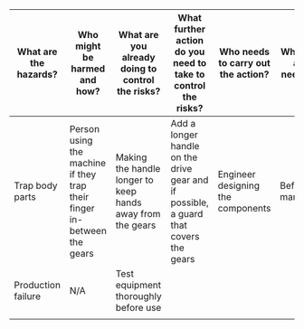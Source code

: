 | What are the hazards? | Who might be harmed and how?                                             | What are you already doing to control the risks?           | What further action do you need to take to control the risks?                         | Who needs to carry out the action? | When is the action needed by? | Done |
|-----------------------|--------------------------------------------------------------------------|------------------------------------------------------------|---------------------------------------------------------------------------------------|------------------------------------|-------------------------------|------|
| Trap body parts       | Person using the machine if they  trap their finger in-between the gears | Making the handle longer to keep hands away from the gears | Add a longer handle on the drive gear  and if possible, a guard that covers the gears | Engineer designing the components  | Before manufacture            | Y    |
| Production failure    | N/A                                                                      | Test equipment thoroughly before use                       |                                                                                       |                                    |                               |      |
|                       |                                                                          |                                                            |                                                                                       |                                    |                               |      |
